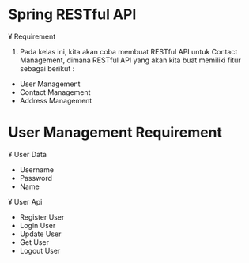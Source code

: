 # Spring RESTful API

¥ Requirement
1. Pada kelas ini, kita akan coba membuat RESTful API untuk Contact Management, dimana RESTful API yang akan kita buat memiliki fitur sebagai berikut :
 - User Management
 - Contact Management
 - Address Management

# User Management Requirement

¥ User Data
- Username
- Password
- Name

¥ User Api
- Register User
- Login User
- Update User
- Get User
- Logout User


